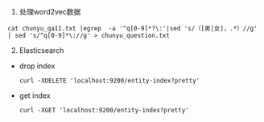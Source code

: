 1. 处理word2vec数据
```Shell
cat chunyu_qa11.txt |egrep  -a '^q[0-9]*?\:'|sed 's/（[男|女]，.*）//g' | sed 's/^q[0-9]*\://g' > chunyu_question.txt
```

2. Elasticsearch
 - drop index
    ```
    curl -XDELETE 'localhost:9200/entity-index?pretty'

    ```
 - get index
    ```Shell
    curl -XGET 'localhost:9200/entity-index?pretty'

    ```